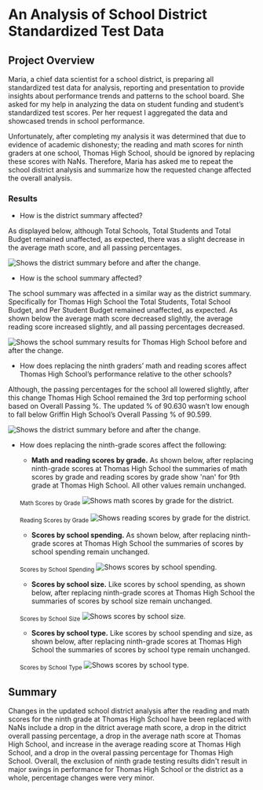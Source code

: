 # An Analysis of School District Standardized Test Data

## Project Overview
Maria, a chief data scientist for a school district, is preparing all standardized test data for analysis, reporting and presentation to provide insights about performance trends and patterns to the school board. She asked for my help in analyzing the data on student funding and student’s standardized test scores. Per her request I aggregated the data and showcased trends in school performance. 

Unfortunately, after completing my analysis it was determined that due to evidence of academic dishonesty; the reading and math scores for ninth graders at one school, Thomas High School, should be ignored by replacing these scores with NaNs. Therefore, Maria has asked me to repeat the school district analysis and summarize how the requested change affected the overall analysis.

### Results
- How is the district summary affected?

As displayed below, although Total Schools, Total Students and Total Budget remained unaffected, as expected, there was a slight decrease in the average math score, and all passing percentages.


<picture>
 <source media="(prefers-color-scheme: light)" srcset="https://github.com/ODaniels852/School_Ditrict_Analysis/raw/main/Resources/district_summary_df.png">
<img alt="Shows the district summary before and after the change."/>

</picture> 

- How is the school summary affected?

The school summary was affected in a similar way as the district summary. Specifically for Thomas High School the Total Students, Total School Budget, and Per Student Budget remained unaffected, as expected. As shown below the average math score decreased slightly, the average reading score increased slightly, and all passing percentages decreased. 
 

<picture>
 <source media="(prefers-color-scheme: light)" srcset="https://github.com/ODaniels852/School_Ditrict_Analysis/raw/main/Resources/per_school_summary_df.png">
<img alt="Shows the school summary  results for Thomas High School before and after the change."/>

</picture> 

- How does replacing the ninth graders’ math and reading scores affect Thomas High School’s performance relative to the other schools?

Although, the passing percentages for the school all lowered slightly, after this change Thomas High School remained the 3rd top performing school based on Overall Passing %. The updated % of 90.630 wasn’t low enough to fall below Griffin High School’s Overall Passing % of 90.599.
 

<picture>
 <source media="(prefers-color-scheme: light)" srcset="https://github.com/ODaniels852/School_Ditrict_Analysis/raw/main/Resources/top_schools.png">
<img alt="Shows the district summary before and after the change."/>

</picture> 

- How does replacing the ninth-grade scores affect the following:
	- **Math and reading scores by grade.**
	As shown below, after replacing ninth-grade scores at Thomas High School the summaries of math scores by grade and reading scores by grade show 'nan' for 9th grade at Thomas High School. All other values remain unchanged.

	<sub>Math Scores by Grade</sub>
	<picture>
 	 <source media="(prefers-color-scheme: light)" srcset="https://github.com/ODaniels852/School_Ditrict_Analysis/raw/main/Resources/math_scores_by_grade.png">
	<img alt="Shows math scores by grade for the district."/>

	</picture> 


	<sub>Reading Scores by Grade</sub>
	<picture>
 	 <source media="(prefers-color-scheme: light)" srcset="https://github.com/ODaniels852/School_Ditrict_Analysis/raw/main/Resources/reading_scores_by_grade.png">
	<img alt="Shows reading scores by grade for the district."/>

	</picture> 


	- **Scores by school spending.**
	As shown below, after replacing ninth-grade scores at Thomas High School the summaries of scores by school spending remain unchanged.
 	
 	<sub>Scores by School Spending</sub>
	<picture>
 	 <source media="(prefers-color-scheme: light)" srcset="https://github.com/ODaniels852/School_Ditrict_Analysis/raw/main/Resources/spending_summary_df.png">
	<img alt=" Shows scores by school spending."/>

	</picture> 


	- **Scores by school size.**
	Like scores by school spending, as shown below, after replacing ninth-grade scores at Thomas High School the summaries of scores by school size remain unchanged.
 	
 	<sub>Scores by School Size</sub>
	<picture>
	 <source media="(prefers-color-scheme: light)" srcset="https://github.com/ODaniels852/School_Ditrict_Analysis/raw/main/Resources/size_summary_df.png">
	<img alt="Shows scores by school size."/>

	</picture> 


	- **Scores by school type.**
	Like scores by school spending and size, as shown below, after replacing ninth-grade scores at Thomas High School the summaries of scores by school type remain unchanged.

 	<sub>Scores by School Type</sub>
	<picture>
	 <source media="(prefers-color-scheme: light)" srcset="https://github.com/ODaniels852/School_Ditrict_Analysis/raw/main/Resources/type_summary_df.png">
	<img alt="Shows scores by school type."/>

	</picture> 

##  Summary
Changes in the updated school district analysis after the reading and math scores for the ninth grade at Thomas High School have been replaced with NaNs include a drop in the ditrict average math score, a drop in the ditrict overall passing percentage, a drop in the average nath score at Thomas High School, and increase in the average reading score at Thomas High School, and a drop in the overal passing percentage for Thomas High School. Overall, the exclusion of ninth grade testing results didn't result in major swings in performance for Thomas High School or the district as a whole, percentage changes were very minor.  
